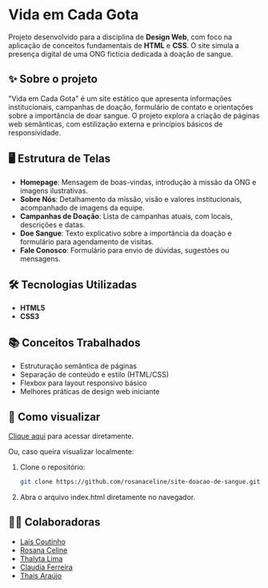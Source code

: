 # Vida em Cada Gota

Projeto desenvolvido para a disciplina de **Design Web**, com foco na aplicação de conceitos fundamentais de **HTML** e **CSS**. O site simula a presença digital de uma ONG fictícia dedicada à doação de sangue.

## ✨ Sobre o projeto

"Vida em Cada Gota" é um site estático que apresenta informações institucionais, campanhas de doação, formulário de contato e orientações sobre a importância de doar sangue. O projeto explora a criação de páginas web semânticas, com estilização externa e princípios básicos de responsividade.

## 🖥️ Estrutura de Telas

- **Homepage**: Mensagem de boas-vindas, introdução à missão da ONG e imagens ilustrativas.
- **Sobre Nós**: Detalhamento da missão, visão e valores institucionais, acompanhado de imagens da equipe.
- **Campanhas de Doação**: Lista de campanhas atuais, com locais, descrições e datas.
- **Doe Sangue**: Texto explicativo sobre a importância da doação e formulário para agendamento de visitas.
- **Fale Conosco**: Formulário para envio de dúvidas, sugestões ou mensagens.

## 🛠️ Tecnologias Utilizadas

- **HTML5**
- **CSS3**

## 📚 Conceitos Trabalhados

- Estruturação semântica de páginas
- Separação de conteúdo e estilo (HTML/CSS)
- Flexbox para layout responsivo básico
- Melhores práticas de design web iniciante

## 🚀 Como visualizar

[Clique aqui](https://rosanaceline.github.io/Site-Doacao-de-Sangue/) para acessar diretamente. 

Ou, caso queira visualizar localmente:

1. Clone o repositório:
   ```bash
   git clone https://github.com/rosanaceline/site-doacao-de-sangue.git
2. Abra o arquivo index.html diretamente no navegador.

## 👩‍💻 Colaboradoras

- [Laís Coutinho](https://github.com/laiscoutinho)  
- [Rosana Celine](https://github.com/RosanaCeline)  
- [Thalyta Lima](https://github.com/thalytalima211)  
- [Claudia Ferreira](https://github.com/claudia-souza)
- [Thais Araújo](https://github.com/thaisaraujo19) 
